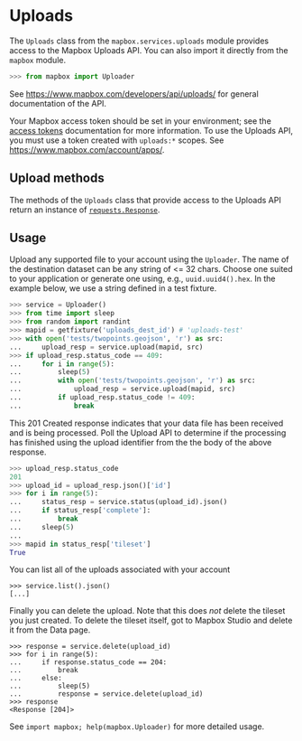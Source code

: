 # Uploads

The `Uploads` class from the `mapbox.services.uploads` module provides access
to the Mapbox Uploads API. You can also import it directly from the `mapbox`
module.

```python
>>> from mapbox import Uploader

```

See https://www.mapbox.com/developers/api/uploads/ for general documentation
of the API.

Your Mapbox access token should be set in your environment; see the [access
tokens](access_tokens.md) documentation for more information. To use the
Uploads API, you must use a token created with ``uploads:*`` scopes. See
https://www.mapbox.com/account/apps/.

## Upload methods

The methods of the `Uploads` class that provide access to the Uploads API
return an instance of
[`requests.Response`](http://docs.python-requests.org/en/latest/api/#requests.Response).

## Usage

Upload any supported file to your account using the ``Uploader``. The
name of the destination dataset can be any string of <= 32 chars. Choose one
suited to your application or generate one using, e.g., `uuid.uuid4().hex`.
In the example below, we use a string defined in a test fixture.

```python
>>> service = Uploader()
>>> from time import sleep
>>> from random import randint
>>> mapid = getfixture('uploads_dest_id') # 'uploads-test'
>>> with open('tests/twopoints.geojson', 'r') as src:
...     upload_resp = service.upload(mapid, src)
>>> if upload_resp.status_code == 409:
...     for i in range(5):
...         sleep(5)
...         with open('tests/twopoints.geojson', 'r') as src:
...             upload_resp = service.upload(mapid, src)
...         if upload_resp.status_code != 409:
...             break

```

This 201 Created response indicates that your data file has been received
and is being processed. Poll the Upload API to determine if the processing
has finished using the upload identifier from the the body of the above
response.

```python
>>> upload_resp.status_code
201
>>> upload_id = upload_resp.json()['id']
>>> for i in range(5):
...     status_resp = service.status(upload_id).json()
...     if status_resp['complete']:
...         break
...     sleep(5)
...
>>> mapid in status_resp['tileset']
True

```

You can list all of the uploads associated with your account

```
>>> service.list().json()
[...]

```

Finally you can delete the upload. Note that this does *not* delete the tileset you just created.
To delete the tileset itself, got to Mapbox Studio and delete it from the Data page.

```
>>> response = service.delete(upload_id)
>>> for i in range(5):
...     if response.status_code == 204:
...         break
...     else:
...         sleep(5)
...         response = service.delete(upload_id)
>>> response
<Response [204]>

```

See ``import mapbox; help(mapbox.Uploader)`` for more detailed usage.
